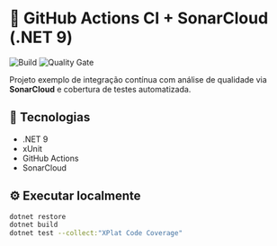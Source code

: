
# 🧮 GitHub Actions CI + SonarCloud (.NET 9)

![Build](https://github.com/seu-org/github-actions-ci/actions/workflows/ci.yml/badge.svg)
![Quality Gate](https://sonarcloud.io/api/project_badges/measure?project=seu-org_github-actions-ci&metric=alert_status)

Projeto exemplo de integração contínua com análise de qualidade via **SonarCloud** e cobertura de testes automatizada.

## 🚀 Tecnologias
- .NET 9
- xUnit
- GitHub Actions
- SonarCloud

## ⚙️ Executar localmente

```bash
dotnet restore
dotnet build
dotnet test --collect:"XPlat Code Coverage"
```
